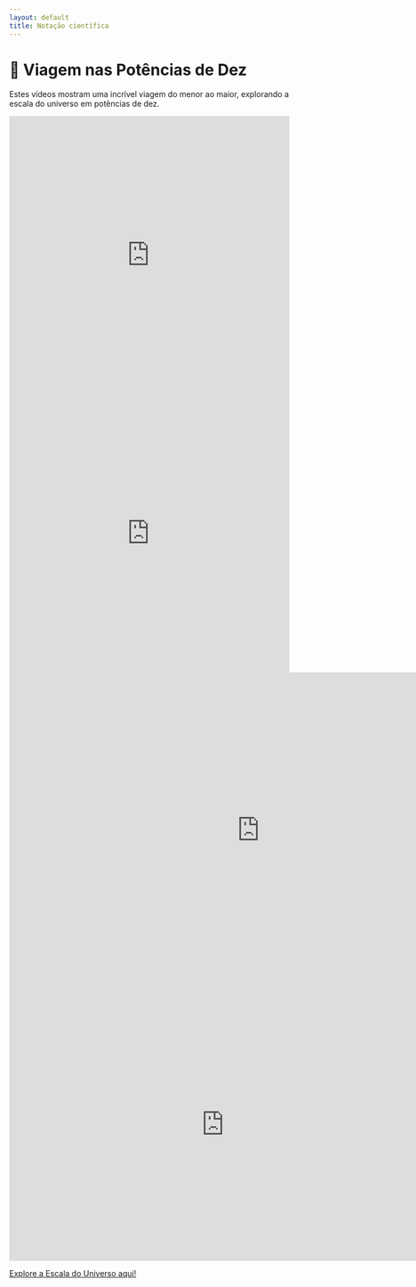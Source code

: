 ```yaml
---
layout: default
title: Notação científica
---
```


<h1>🌌 Viagem nas Potências de Dez</h1>

<p>Estes vídeos mostram uma incrível viagem do menor ao maior, explorando a escala do universo em potências de dez.</p>


<iframe width="100%" height="500"
    src="https://www.youtube.com/embed/vRdbmIat4Sc"
    title="Potências/Notação cietífica"
    frameborder="0"
    allow="accelerometer; autoplay; clipboard-write; encrypted-media; gyroscope; picture-in-picture; web-share"
    allowfullscreen>
</iframe>

<iframe 
    width="100%" 
    height="500" 
    src="https://www.youtube.com/embed/e3i6do05gMc" 
    title="Powers of Ten (1977)" 
    frameborder="0" 
    allow="accelerometer; autoplay; clipboard-write; encrypted-media; gyroscope; picture-in-picture" 
    allowfullscreen>
</iframe>

<iframe scrolling="no" title="Digite a medida, selecione as unidades de medida inicial e final e aperte o PLAY. Aperte o botão RESTAURAR para nova transformação." src="https://www.geogebra.org/material/iframe/id/fkkpzyte/width/899/height/568/border/888888/sfsb/true/smb/false/stb/false/stbh/false/ai/false/asb/false/sri/false/rc/false/ld/false/sdz/false/ctl/false" width="899px" height="568px" style="border:0px;"> </iframe>

<iframe scrolling="no" title="Calculadora automática" src="https://www.geogebra.org/material/iframe/id/WjKdM8Xe/width/772/height/490/border/888888/sfsb/true/smb/false/stb/false/stbh/false/ai/false/asb/false/sri/false/rc/false/ld/false/sdz/false/ctl/false" width="772px" height="490px" style="border:0px;"> </iframe>

<a href="https://htwins.net/scale2/" target="_blank">Explore a Escala do Universo aqui!</a>
